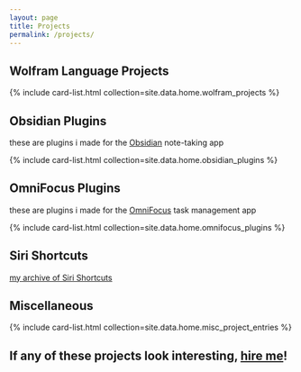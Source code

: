 ```yaml
---
layout: page
title: Projects
permalink: /projects/
---
```




## Wolfram Language Projects
{% include card-list.html collection=site.data.home.wolfram_projects %}

## Obsidian Plugins
these are plugins i made for the [Obsidian](https://obsidian.md/) note-taking app

{% include card-list.html collection=site.data.home.obsidian_plugins %}

## OmniFocus Plugins
these are plugins i made for the [OmniFocus](https://www.omnigroup.com/omnifocus/) task management app

{% include card-list.html collection=site.data.home.omnifocus_plugins %}

## Siri Shortcuts
[my archive of Siri Shortcuts](/shortcuts/)

## Miscellaneous
{% include card-list.html collection=site.data.home.misc_project_entries %}

<!-- ## YouTube Videos
- [Watch all videos I have made here](/videos/)
- [Subscribe to my YouTube channel here](https://www.youtube.com/channel/UC0ZCat9S6KoR7dAiIezBfhg/) -->

## If any of these projects look interesting, [hire me](/hire)!